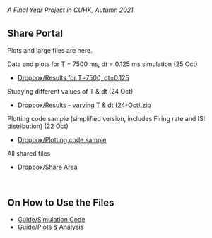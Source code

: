###### A Final Year Project in CUHK, Autumn 2021

## Share Portal

Plots and large files are here.

Data and plots for T = 7500 ms, dt = 0.125 ms simulation (25 Oct)
- [Dropbox/Results for T=7500, dt=0.125](https://www.dropbox.com/sh/d9k5av9mlri0opa/AACk1pEAOPbcOtQ5H5trrORpa?dl=0)

Studying different values of T & dt (24 Oct)
- [Dropbox/Results - varying T & dt (24-Oct).zip](https://www.dropbox.com/s/3thx932n99a9ric/Results%20-%20varying%20T%20%26%20dt%20%2824-Oct%29.zip?dl=0)

Plotting code sample (simplified version, includes Firing rate and ISI distribution) (22 Oct)
- [Dropbox/Plotting code sample](https://www.dropbox.com/sh/ak4jf5oqftdqy9h/AAA1VlFt-GtAcFUotIRTrrdfa?dl=0)

All shared files
- [Dropbox/Share Area](https://www.dropbox.com/sh/4gpbvgporuf1p72/AADV1DfqR5BFoE_VM_g0Hy8Ca?dl=0)

</br>

## On How to Use the Files
- [Guide/Simulation Code](Guide.md#network-dynaimcs-simulation)
- [Guide/Plots & Analysis](Guide.md#analysing-network-and-their-dynamics)
